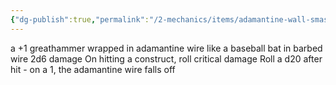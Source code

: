 ```yaml
---
{"dg-publish":true,"permalink":"/2-mechanics/items/adamantine-wall-smasher/"}
---
```



a +1 greathammer wrapped in adamantine wire like a baseball bat in barbed wire
2d6 damage
On hitting a construct, roll critical damage
Roll a d20 after hit - on a 1, the adamantine wire falls off 